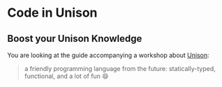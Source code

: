 # Code in Unison
## Boost your Unison Knowledge
You are looking at the guide accompanying a workshop about [Unison][unison-lang]:

> a friendly programming language from the future: statically-typed, functional,
> and a lot of fun 😄

[unison-lang]: https://www.unison-lang.org/
